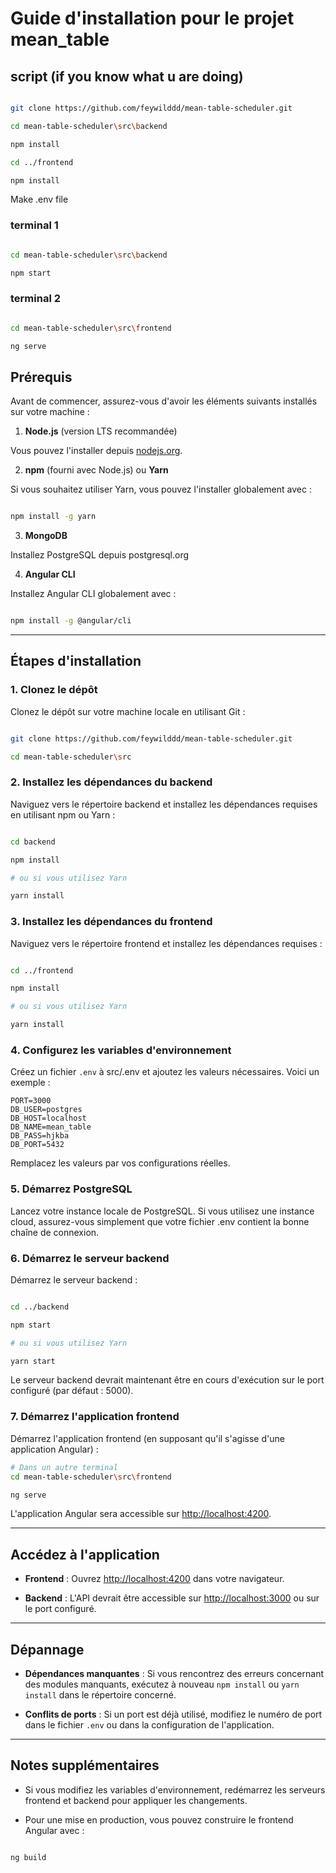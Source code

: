 # Guide d'installation pour le projet mean_table

## script (if you know what u are doing)

```bash

git clone https://github.com/feywilddd/mean-table-scheduler.git

cd mean-table-scheduler\src\backend

npm install

cd ../frontend

npm install

```

Make .env file

### terminal 1

```bash

cd mean-table-scheduler\src\backend

npm start

```

### terminal 2

```bash

cd mean-table-scheduler\src\frontend

ng serve

```

## Prérequis

Avant de commencer, assurez-vous d'avoir les éléments suivants installés sur votre machine :

1. **Node.js** (version LTS recommandée)

Vous pouvez l'installer depuis [nodejs.org](https://nodejs.org/).

2. **npm** (fourni avec Node.js) ou **Yarn**

Si vous souhaitez utiliser Yarn, vous pouvez l'installer globalement avec :

```bash

npm install -g yarn

```

3. **MongoDB**

Installez PostgreSQL depuis postgresql.org

4. **Angular CLI** 

Installez Angular CLI globalement avec :

```bash

npm install -g @angular/cli

```

---

## Étapes d'installation

### 1. Clonez le dépôt

Clonez le dépôt sur votre machine locale en utilisant Git :

```bash

git clone https://github.com/feywilddd/mean-table-scheduler.git

cd mean-table-scheduler\src

```

### 2. Installez les dépendances du backend

Naviguez vers le répertoire backend et installez les dépendances requises en utilisant npm ou Yarn :

```bash

cd backend

npm install

# ou si vous utilisez Yarn

yarn install

```

### 3. Installez les dépendances du frontend

Naviguez vers le répertoire frontend et installez les dépendances requises :

```bash

cd ../frontend

npm install

# ou si vous utilisez Yarn

yarn install

```

### 4. Configurez les variables d'environnement

Créez un fichier `.env` à src/.env et ajoutez les valeurs nécessaires. Voici un exemple :

```env
PORT=3000
DB_USER=postgres
DB_HOST=localhost
DB_NAME=mean_table
DB_PASS=hjkba
DB_PORT=5432
```

Remplacez les valeurs par vos configurations réelles.

### 5. Démarrez PostgreSQL

Lancez votre instance locale de PostgreSQL.
Si vous utilisez une instance cloud, assurez-vous simplement que votre fichier .env contient la bonne chaîne de connexion.

### 6. Démarrez le serveur backend

Démarrez le serveur backend :

```bash

cd ../backend

npm start

# ou si vous utilisez Yarn

yarn start

```

Le serveur backend devrait maintenant être en cours d'exécution sur le port configuré (par défaut : 5000).

### 7. Démarrez l'application frontend

Démarrez l'application frontend (en supposant qu'il s'agisse d'une application Angular) :

```bash
# Dans un autre terminal
cd mean-table-scheduler\src\frontend

ng serve

```

L'application Angular sera accessible sur [http://localhost:4200](http://localhost:4200).

---

## Accédez à l'application

- **Frontend** : Ouvrez [http://localhost:4200](http://localhost:4200) dans votre navigateur.

- **Backend** : L'API devrait être accessible sur [http://localhost:3000](http://localhost:3000) ou sur le port configuré.

---

## Dépannage

- **Dépendances manquantes** : Si vous rencontrez des erreurs concernant des modules manquants, exécutez à nouveau `npm install` ou `yarn install` dans le répertoire concerné.

- **Conflits de ports** : Si un port est déjà utilisé, modifiez le numéro de port dans le fichier `.env` ou dans la configuration de l'application.

---

## Notes supplémentaires

- Si vous modifiez les variables d'environnement, redémarrez les serveurs frontend et backend pour appliquer les changements.

- Pour une mise en production, vous pouvez construire le frontend Angular avec :

```bash

ng build

```
